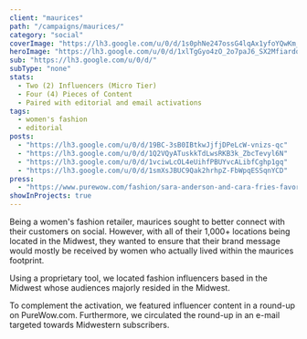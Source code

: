 ```yaml
---
client: "maurices"
path: "/campaigns/maurices/"
category: "social"
coverImage: "https://lh3.google.com/u/0/d/1s0phNe247ossG4lqAx1yfoYQwKm_MCAo"
heroImage: "https://lh3.google.com/u/0/d/1xlTgGyo4zO_2o7paJ6_SX2MfiardqrSl"
sub: "https://lh3.google.com/u/0/d/"
subType: "none"
stats:
  - Two (2) Influencers (Micro Tier)
  - Four (4) Pieces of Content
  - Paired with editorial and email activations
tags:
  - women's fashion
  - editorial
posts:
  - "https://lh3.google.com/u/0/d/19BC-3sB0IBtkwJjfjDPeLcW-vnizs-qc"
  - "https://lh3.google.com/u/0/d/1Q2VQyATuskkTdLwsRKB3k_ZbcTevyl6N"
  - "https://lh3.google.com/u/0/d/1vciwLcOL4eUihfPBUYvcALibfCghp1gq"
  - "https://lh3.google.com/u/0/d/1smXsJBUC9Qak2hrhpZ-FbWpqESSqnYCD"
press:
  - "https://www.purewow.com/fashion/sara-anderson-and-cara-fries-favorite-fashion-pieces"
showInProjects: true
---
```


Being a women's fashion retailer, maurices sought to better connect with their customers on social. However, with all of their 1,000+ locations being located in the Midwest, they wanted to ensure that their brand message would mostly be received by women who actually lived within the maurices footprint.

Using a proprietary tool, we located fashion influencers based in the Midwest whose audiences majorly resided in the Midwest.

To complement the activation, we featured influencer content in a round-up on PureWow.com. Furthermore, we circulated the round-up in an e-mail targeted towards Midwestern subscribers.

